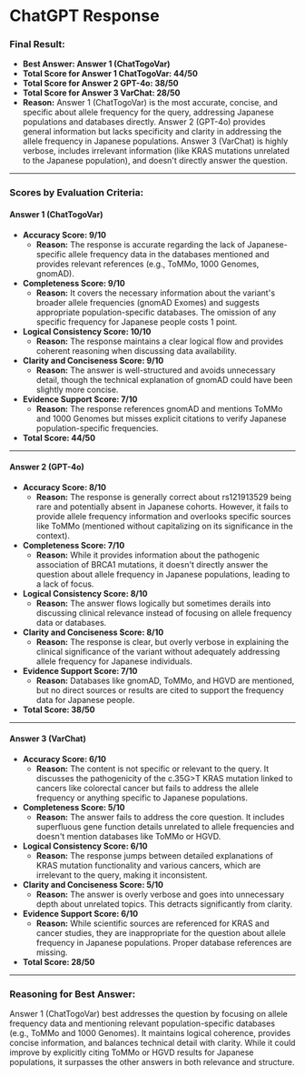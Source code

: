 # ChatGPT Response

### Final Result:
- **Best Answer: Answer 1 (ChatTogoVar)**
- **Total Score for Answer 1 ChatTogoVar: 44/50**
- **Total Score for Answer 2 GPT-4o: 38/50**
- **Total Score for Answer 3 VarChat: 28/50**
- **Reason:** Answer 1 (ChatTogoVar) is the most accurate, concise, and specific about allele frequency for the query, addressing Japanese populations and databases directly. Answer 2 (GPT-4o) provides general information but lacks specificity and clarity in addressing the allele frequency in Japanese populations. Answer 3 (VarChat) is highly verbose, includes irrelevant information (like KRAS mutations unrelated to the Japanese population), and doesn't directly answer the question.

---

### Scores by Evaluation Criteria:

#### **Answer 1 (ChatTogoVar)**
- **Accuracy Score: 9/10**
  - **Reason:** The response is accurate regarding the lack of Japanese-specific allele frequency data in the databases mentioned and provides relevant references (e.g., ToMMo, 1000 Genomes, gnomAD).
- **Completeness Score: 9/10**
  - **Reason:** It covers the necessary information about the variant's broader allele frequencies (gnomAD Exomes) and suggests appropriate population-specific databases. The omission of any specific frequency for Japanese people costs 1 point.
- **Logical Consistency Score: 10/10**
  - **Reason:** The response maintains a clear logical flow and provides coherent reasoning when discussing data availability.
- **Clarity and Conciseness Score: 9/10**
  - **Reason:** The answer is well-structured and avoids unnecessary detail, though the technical explanation of gnomAD could have been slightly more concise.
- **Evidence Support Score: 7/10**
  - **Reason:** The response references gnomAD and mentions ToMMo and 1000 Genomes but misses explicit citations to verify Japanese population-specific frequencies.
- **Total Score: 44/50**

---

#### **Answer 2 (GPT-4o)**

- **Accuracy Score: 8/10**
  - **Reason:** The response is generally correct about rs121913529 being rare and potentially absent in Japanese cohorts. However, it fails to provide allele frequency information and overlooks specific sources like ToMMo (mentioned without capitalizing on its significance in the context).
- **Completeness Score: 7/10**
  - **Reason:** While it provides information about the pathogenic association of BRCA1 mutations, it doesn't directly answer the question about allele frequency in Japanese populations, leading to a lack of focus.
- **Logical Consistency Score: 8/10**
  - **Reason:** The answer flows logically but sometimes derails into discussing clinical relevance instead of focusing on allele frequency data or databases.
- **Clarity and Conciseness Score: 8/10**
  - **Reason:** The response is clear, but overly verbose in explaining the clinical significance of the variant without adequately addressing allele frequency for Japanese individuals.
- **Evidence Support Score: 7/10**
  - **Reason:** Databases like gnomAD, ToMMo, and HGVD are mentioned, but no direct sources or results are cited to support the frequency data for Japanese people.
- **Total Score: 38/50**

---

#### **Answer 3 (VarChat)**

- **Accuracy Score: 6/10**
  - **Reason:** The content is not specific or relevant to the query. It discusses the pathogenicity of the c.35G>T KRAS mutation linked to cancers like colorectal cancer but fails to address the allele frequency or anything specific to Japanese populations.
- **Completeness Score: 5/10**
  - **Reason:** The answer fails to address the core question. It includes superfluous gene function details unrelated to allele frequencies and doesn't mention databases like ToMMo or HGVD.
- **Logical Consistency Score: 6/10**
  - **Reason:** The response jumps between detailed explanations of KRAS mutation functionality and various cancers, which are irrelevant to the query, making it inconsistent.
- **Clarity and Conciseness Score: 5/10**
  - **Reason:** The answer is overly verbose and goes into unnecessary depth about unrelated topics. This detracts significantly from clarity.
- **Evidence Support Score: 6/10**
  - **Reason:** While scientific sources are referenced for KRAS and cancer studies, they are inappropriate for the question about allele frequency in Japanese populations. Proper database references are missing.
- **Total Score: 28/50**

---

### Reasoning for Best Answer:
Answer 1 (ChatTogoVar) best addresses the question by focusing on allele frequency data and mentioning relevant population-specific databases (e.g., ToMMo and 1000 Genomes). It maintains logical coherence, provides concise information, and balances technical detail with clarity. While it could improve by explicitly citing ToMMo or HGVD results for Japanese populations, it surpasses the other answers in both relevance and structure.